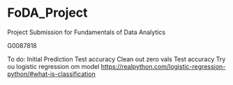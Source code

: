 # FoDA_Project
Project Submission for Fundamentals of Data Analytics

G0087818

To do:
Initial Prediction
Test accuracy
Clean out zero vals
Test accuracy
Try ou logistic regression om model
https://realpython.com/logistic-regression-python/#what-is-classification
